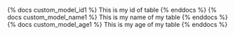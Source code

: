 
{% docs custom_model_id1 %}
This is my id of table
{% enddocs %}
{% docs custom_model_name1 %}
This is my name of my table
{% enddocs %}
{% docs custom_model_age1 %}
This is my age of my table
{% enddocs %}